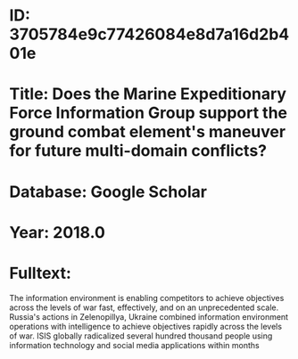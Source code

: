 # ID: 3705784e9c77426084e8d7a16d2b401e
# Title: Does the Marine Expeditionary Force Information Group support the ground combat element's maneuver for future multi-domain conflicts?
# Database: Google Scholar
# Year: 2018.0
# Fulltext:
The information environment is enabling competitors to achieve objectives across the levels of war fast, effectively, and on an unprecedented scale.
Russia's actions in Zelenopillya, Ukraine combined information environment operations with intelligence to achieve objectives rapidly across the levels of war.
ISIS globally radicalized several hundred thousand people using information technology and social media applications within months